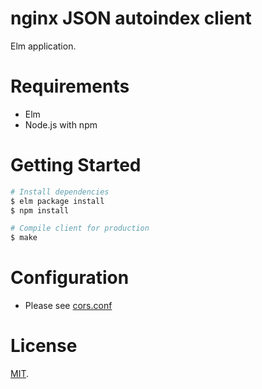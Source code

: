 # nginx JSON autoindex client

Elm application.

# Requirements

 - Elm
 - Node.js with npm

# Getting Started

```bash
# Install dependencies
$ elm package install
$ npm install

# Compile client for production
$ make
```

# Configuration

 - Please see [cors.conf][cors-conf]

# License

[MIT][license].

[cors-conf]: cors.conf
[license]: LICENSE
